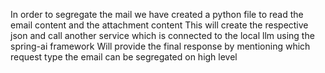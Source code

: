 In order to segregate the mail we have created a python file to read the email content and the attachment content
This will create the respective json and call another service which is connected to the local llm using the spring-ai framework
Will provide the final response by mentioning which request type the email can be segregated on high level